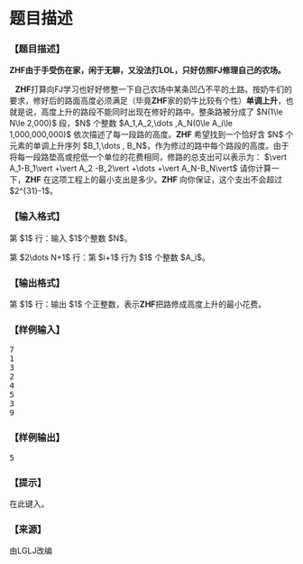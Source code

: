 # 题目描述


<h3>
【题目描述】
</h3>
<p>
<strong>ZHF由于手受伤在家，闲于无聊，又没法打LOL，只好仿照FJ修理自己的农场。</strong> 
</p>
<p>
<strong>   ZHF</strong>打算向FJ学习也好好修整一下自己农场中某条凹凸不平的土路。按奶牛们的要求，修好后的路面高度必须满足（毕竟<strong>ZHF</strong>家的奶牛比较有个性）<strong>单调上升</strong>，也就是说，高度上升的路段不能同时出现在修好的路中。整条路被分成了 $N(1\le N\le 2,000)$ 段，$N$ 个整数 $A_1,A_2,\dots ,A_N(0\le A_i\le 1,000,000,000)$ 依次描述了每一段路的高度。<strong>ZHF</strong> 希望找到一个恰好含 $N$ 个元素的单调上升序列 $B_1,\dots , B_N$，作为修过的路中每个路段的高度。由于将每一段路垫高或挖低一个单位的花费相同，修路的总支出可以表示为： $\vert A_1-B_1\vert +\vert A_2 -B_2\vert +\dots +\vert A_N-B_N\vert$ 请你计算一下，<strong>ZHF</strong> 在这项工程上的最小支出是多少。<strong>ZHF</strong> 向你保证，这个支出不会超过 $2^{31}-1$。
</p>
<h3>
【输入格式】
</h3>
<p>
第 $1$ 行：输入 $1$个整数 $N$。
</p>
<p>
第 $2\dots N+1$ 行：第 $i+1$ 行为 $1$ 个整数 $A_i$。
</p>
<h3>
【输出格式】
</h3>
<p>
第 $1$ 行：输出 $1$ 个正整数，表示<strong>ZHF</strong>把路修成高度上升的最小花费。
</p>
<h3>
【样例输入】
</h3>
<pre>7
1
3
2
4
5
3
9
</pre>
<h3>
【样例输出】
</h3>
<pre>5</pre>
<h3>
【提示】
</h3>
<p>
在此键入。
</p>
<h3>
【来源】
</h3>
<p>
由LGLJ改编
</p>

